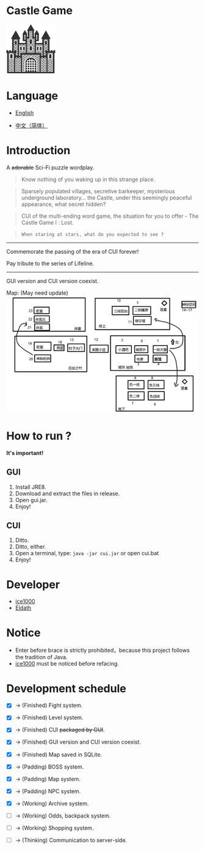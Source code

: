 # Castle Game
![icon](/res/drawable/ic_launcher.png)

# Language

- [English](/README.md)

- [中文（简体）](/README/zh_CN.md)

# Introduction

A ~~adorable~~ Sci-Fi puzzle wordplay.

> Know nothing of you waking up in this strange place.

> Sparsely populated villages, secretive barkeeper, mysterious underground laboratory... the Castle, under this seemingly peaceful appearance, what secret hidden?

> CUI of the multi-ending word game, the situation for you to offer - The Castle Game Ⅰ : Lost.

>     When staring at stars, what do you expected to see ?

----------

Commemorate the passing of the era of CUI forever!

Pay tribute to the series of Lifeline.

----------

GUI version and CUI version coexist.<br/>

Map: (May need update)<br/>
![map](/res/drawable/map.png)

# How to run ?
 **It's important!**

## GUI

1. Install JRE8.
1. Download and extract the files in release.
1. Open gui.jar.
1. Enjoy!

## CUI

1. Ditto.
1. Ditto, either.
1. Open a terminal, type:  ```java -jar cui.jar``` or open cui.bat
1. Enjoy!

# Developer
+ [ice1000](https://github.com/ice1000)
+ [Eldath](https://github.com/lizhaohan001)

# Notice
+ Enter before brace is strictly prohibited，because this project follows the tradition of Java.
+ [ice1000](https://github.com/ice1000) must be noticed before refacing.

# Development schedule

+ [X] -> (Finished) Fight system.<br/>
+ [X] -> (Finished) Level system.<br/>
+ [X] -> (Finished) CUI ~~packaged by GUI~~.<br/>
+ [X] -> (Finished) GUI version and CUI version coexist.<br/>
+ [X] -> (Finished) Map saved in SQLite.<br/>
+ [X] -> (Padding)  BOSS system.<br/>
+ [X] -> (Padding)  Map system.<br/>
+ [X] -> (Padding)  NPC system.<br/>
+ [X] -> (Working) Archive system.<br/>
+ [ ] -> (Working)  Odds, backpack system.<br/>
+ [ ] -> (Working)  Shopping system.<br/>
+ [ ] -> (Thinking) Communication to server-side.<br/>

